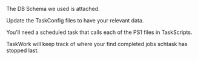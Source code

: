 The DB Schema we used is attached.

Update the TaskConfig files to have your relevant data.

You'll need a scheduled task that calls each of the PS1 files in TaskScripts.

TaskWork will keep track of where your find completed jobs schtask has stopped last.